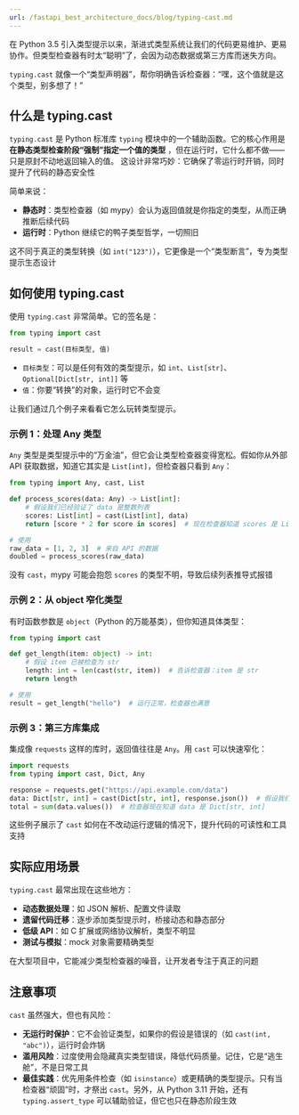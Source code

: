 ```yaml
---
url: /fastapi_best_architecture_docs/blog/typing-cast.md
---
```

在 Python 3.5 引入类型提示以来，渐进式类型系统让我们的代码更易维护、更易协作。但类型检查器有时太“聪明”了，会因为动态数据或第三方库而迷失方向。

`typing.cast` 就像一个“类型声明器”，帮你明确告诉检查器：“嘿，这个值就是这个类型，别多想了！”

## 什么是 typing.cast

`typing.cast` 是 Python 标准库 `typing` 模块中的一个辅助函数。它的核心作用是**在静态类型检查阶段“强制”指定一个值的类型**
，但在运行时，它什么都不做——只是原封不动地返回输入的值。 这设计非常巧妙：它确保了零运行时开销，同时提升了代码的静态安全性

简单来说：

* **静态时**：类型检查器（如 mypy）会认为返回值就是你指定的类型，从而正确推断后续代码
* **运行时**：Python 继续它的鸭子类型哲学，一切照旧

这不同于真正的类型转换（如 `int("123")`），它更像是一个“类型断言”，专为类型提示生态设计

## 如何使用 typing.cast

使用 `typing.cast` 非常简单。它的签名是：

```python
from typing import cast

result = cast(目标类型, 值)
```

* `目标类型`：可以是任何有效的类型提示，如 `int`、`List[str]`、`Optional[Dict[str, int]]` 等
* `值`：你要“转换”的对象，运行时它不会变

让我们通过几个例子来看看它怎么玩转类型提示。

### 示例 1：处理 Any 类型

`Any` 类型是类型提示中的“万金油”，但它会让类型检查器变得宽松。假如你从外部 API 获取数据，知道它其实是 `List[int]`，但检查器只看到
`Any`：

```python
from typing import Any, cast, List

def process_scores(data: Any) -> List[int]:
    # 假设我们已经验证了 data 是整数列表
    scores: List[int] = cast(List[int], data)
    return [score * 2 for score in scores]  # 现在检查器知道 scores 是 List[int]，不会报错

# 使用
raw_data = [1, 2, 3]  # 来自 API 的数据
doubled = process_scores(raw_data)
```

没有 `cast`，mypy 可能会抱怨 `scores` 的类型不明，导致后续列表推导式报错

### 示例 2：从 object 窄化类型

有时函数参数是 `object`（Python 的万能基类），但你知道具体类型：

```python
from typing import cast

def get_length(item: object) -> int:
    # 假设 item 已被检查为 str
    length: int = len(cast(str, item))  # 告诉检查器：item 是 str
    return length

# 使用
result = get_length("hello")  # 运行正常，检查器也满意
```

### 示例 3：第三方库集成

集成像 `requests` 这样的库时，返回值往往是 `Any`。用 `cast` 可以快速窄化：

```python
import requests
from typing import cast, Dict, Any

response = requests.get("https://api.example.com/data")
data: Dict[str, int] = cast(Dict[str, int], response.json())  # 假设我们知道 JSON 是这个结构
total = sum(data.values())  # 检查器现在知道 data 是 Dict[str, int]
```

这些例子展示了 `cast` 如何在不改动运行逻辑的情况下，提升代码的可读性和工具支持

## 实际应用场景

`typing.cast` 最常出现在这些地方：

* **动态数据处理**：如 JSON 解析、配置文件读取
* **遗留代码迁移**：逐步添加类型提示时，桥接动态和静态部分
* **低级 API**：如 C 扩展或网络协议解析，类型不明显
* **测试与模拟**：mock 对象需要精确类型

在大型项目中，它能减少类型检查器的噪音，让开发者专注于真正的问题

## 注意事项

`cast` 虽然强大，但也有风险：

* **无运行时保护**：它不会验证类型，如果你的假设是错误的（如 `cast(int, "abc")`），运行时会炸锅
* **滥用风险**：过度使用会隐藏真实类型错误，降低代码质量。记住，它是“逃生舱”，不是日常工具
* **最佳实践**：优先用条件检查（如 `isinstance`）或更精确的类型提示。只有当检查器“顽固”时，才祭出 `cast`。另外，从 Python 3.11
  开始，还有 `typing.assert_type` 可以辅助验证，但它也只在静态阶段生效
